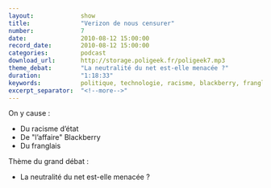 ```yaml
---
layout:             show
title:              "Verizon de nous censurer"
number:             7
date:               2010-08-12 15:00:00
record_date:        2010-08-12 15:00:00
categories:         podcast
download_url:       http://storage.poligeek.fr/poligeek7.mp3
theme_debat:        "La neutralité du net est-elle menacée ?"
duration:           "1:18:33"
keywords:           politique, technologie, racisme, blackberry, franglais, neutralité, neutrality, net
excerpt_separator:  "<!--more-->"
---
```



On y cause :

- Du racisme d’état
- De "l’affaire" Blackberry
- Du franglais

Thème du grand débat :

- La neutralité du net est-elle menacée ?
